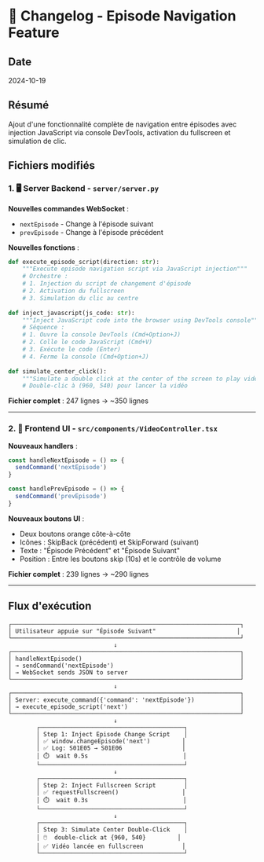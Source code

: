 # 📝 Changelog - Episode Navigation Feature

## Date
2024-10-19

## Résumé
Ajout d'une fonctionnalité complète de navigation entre épisodes avec injection JavaScript via console DevTools, activation du fullscreen et simulation de clic.

## Fichiers modifiés

### 1. 🖥️ Server Backend - `server/server.py`

**Nouvelles commandes WebSocket** :
- `nextEpisode` - Change à l'épisode suivant
- `prevEpisode` - Change à l'épisode précédent

**Nouvelles fonctions** :

```python
def execute_episode_script(direction: str):
    """Execute episode navigation script via JavaScript injection"""
    # Orchestre :
    # 1. Injection du script de changement d'épisode
    # 2. Activation du fullscreen
    # 3. Simulation du clic au centre
    
def inject_javascript(js_code: str):
    """Inject JavaScript code into the browser using DevTools console"""
    # Séquence :
    # 1. Ouvre la console DevTools (Cmd+Option+J)
    # 2. Colle le code JavaScript (Cmd+V)
    # 3. Exécute le code (Enter)
    # 4. Ferme la console (Cmd+Option+J)
    
def simulate_center_click():
    """Simulate a double click at the center of the screen to play video"""
    # Double-clic à (960, 540) pour lancer la vidéo
```

**Fichier complet** : 247 lignes → ~350 lignes

---

### 2. 📱 Frontend UI - `src/components/VideoController.tsx`

**Nouveaux handlers** :
```typescript
const handleNextEpisode = () => {
  sendCommand('nextEpisode')
}

const handlePrevEpisode = () => {
  sendCommand('prevEpisode')
}
```

**Nouveaux boutons UI** :
- Deux boutons orange côte-à-côte
- Icônes : SkipBack (précédent) et SkipForward (suivant)
- Texte : "Épisode Précédent" et "Épisode Suivant"
- Position : Entre les boutons skip (10s) et le contrôle de volume

**Fichier complet** : 239 lignes → ~290 lignes

---

## Flux d'exécution

```
┌─────────────────────────────────────────────────────────────────┐
│ Utilisateur appuie sur "Épisode Suivant"                       │
└─────────────────────────────────────────────────────────────────┘
                              ↓
┌─────────────────────────────────────────────────────────────────┐
│ handleNextEpisode()                                             │
│ → sendCommand('nextEpisode')                                    │
│ → WebSocket sends JSON to server                                │
└─────────────────────────────────────────────────────────────────┘
                              ↓
┌─────────────────────────────────────────────────────────────────┐
│ Server: execute_command({'command': 'nextEpisode'})             │
│ → execute_episode_script('next')                                │
└─────────────────────────────────────────────────────────────────┘
                              ↓
        ┌─────────────────────────────────────────┐
        │ Step 1: Inject Episode Change Script    │
        │ ✅ window.changeEpisode('next')         │
        │ ✅ Log: S01E05 → S01E06                 │
        │ ⏱️  wait 0.5s                           │
        └─────────────────────────────────────────┘
                              ↓
        ┌─────────────────────────────────────────┐
        │ Step 2: Inject Fullscreen Script        │
        │ ✅ requestFullscreen()                  │
        │ ⏱️  wait 0.3s                           │
        └─────────────────────────────────────────┘
                              ↓
        ┌─────────────────────────────────────────┐
        │ Step 3: Simulate Center Double-Click    │
        │ 🖱️  double-click at {960, 540}         │
        │ ✅ Vidéo lancée en fullscreen           │
        └─────────────────────────────────────────┘
```